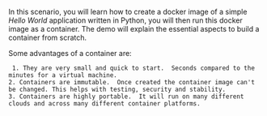 
In this scenario, you will learn how to create a docker image of a simple _Hello World_ application written in Python, you will then run this docker image as a container. The demo will explain the essential aspects to build a container from scratch.

Some advantages of a container are:

	 1. They are very small and quick to start.  Seconds compared to the minutes for a virtual machine.
	2. Containers are immutable.  Once created the container image can't be changed. This helps with testing, security and stability.
	3. Containers are highly portable.  It will run on many different clouds and across many different container platforms.
	
